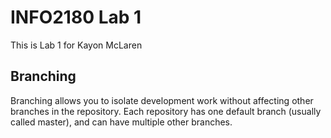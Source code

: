 # INFO2180 Lab 1

This is Lab 1 for Kayon McLaren

## Branching

Branching allows you to isolate development work without affecting other branches in the repository. Each repository has one default branch (usually called master), and can have multiple other branches.
